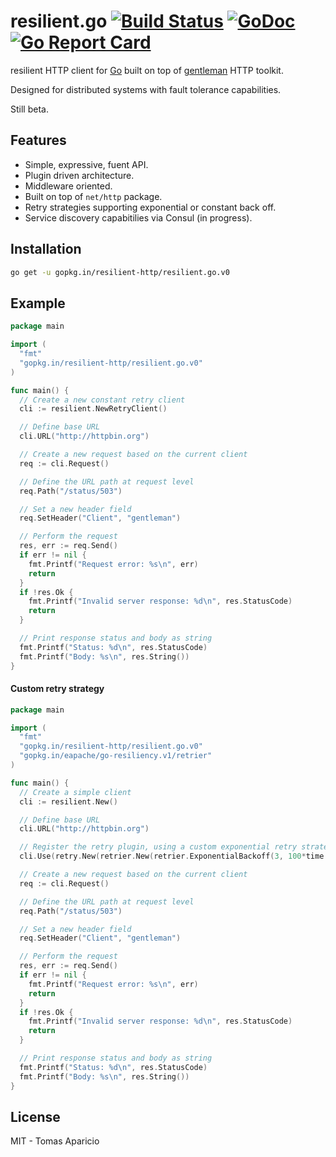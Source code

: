 # resilient.go [![Build Status](https://travis-ci.org/resilient-http/resilient.go.png)](https://travis-ci.org/resilient-http/resilient.go) [![GoDoc](https://godoc.org/github.com/resilient-http/resilient.go?status.svg)](https://godoc.org/github.com/resilient-http/resilient.go) [![Go Report Card](https://goreportcard.com/badge/github.com/resilient-http/resilient.go)](https://goreportcard.com/report/github.com/resilient-http/resilient.go)

resilient HTTP client for [Go](http://golang.org) built on top of [gentleman](https://github.com/h2non/gentleman) HTTP toolkit.

Designed for distributed systems with fault tolerance capabilities. 

Still beta.

## Features

- Simple, expressive, fuent API.
- Plugin driven architecture.
- Middleware oriented.
- Built on top of `net/http` package.
- Retry strategies supporting exponential or constant back off.
- Service discovery capabitilies via Consul (in progress).

## Installation

```bash
go get -u gopkg.in/resilient-http/resilient.go.v0
```

## Example

```go
package main

import (
  "fmt"
  "gopkg.in/resilient-http/resilient.go.v0"
)

func main() {
  // Create a new constant retry client
  cli := resilient.NewRetryClient()

  // Define base URL
  cli.URL("http://httpbin.org")

  // Create a new request based on the current client
  req := cli.Request()

  // Define the URL path at request level
  req.Path("/status/503")

  // Set a new header field
  req.SetHeader("Client", "gentleman")

  // Perform the request
  res, err := req.Send()
  if err != nil {
    fmt.Printf("Request error: %s\n", err)
    return
  }
  if !res.Ok {
    fmt.Printf("Invalid server response: %d\n", res.StatusCode)
    return
  }

  // Print response status and body as string
  fmt.Printf("Status: %d\n", res.StatusCode)
  fmt.Printf("Body: %s\n", res.String())
}
```

#### Custom retry strategy

```go
package main

import (
  "fmt"
  "gopkg.in/resilient-http/resilient.go.v0"
  "gopkg.in/eapache/go-resiliency.v1/retrier"
)

func main() {
  // Create a simple client
  cli := resilient.New()

  // Define base URL
  cli.URL("http://httpbin.org")

  // Register the retry plugin, using a custom exponential retry strategy
  cli.Use(retry.New(retrier.New(retrier.ExponentialBackoff(3, 100*time.Millisecond), nil)))

  // Create a new request based on the current client
  req := cli.Request()

  // Define the URL path at request level
  req.Path("/status/503")

  // Set a new header field
  req.SetHeader("Client", "gentleman")

  // Perform the request
  res, err := req.Send()
  if err != nil {
    fmt.Printf("Request error: %s\n", err)
    return
  }
  if !res.Ok {
    fmt.Printf("Invalid server response: %d\n", res.StatusCode)
    return
  }

  // Print response status and body as string
  fmt.Printf("Status: %d\n", res.StatusCode)
  fmt.Printf("Body: %s\n", res.String())
}
```

## License 

MIT - Tomas Aparicio
